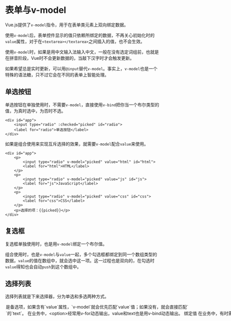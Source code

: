 ﻿# 表单与v-model #

Vue.js提供了`v-model`指令，用于在表单类元素上双向绑定数据。

使用`v-model`后，表单控件显示的值只依赖所绑定的数据，不再关心初始化时的`value`属性，对于在`<textarea></textarea>`之间插入的值，也不会生效。

使用`v-model`时，如果是用中文输入法输入中文，一般在没有选定词组前，也就是在拼音阶段，Vue时不会更新数据的，当敲下汉字时才会触发更新。

如果希望总是实时更新，可以用`@input`替代`v-model`。事实上，`v-model`也是一个特殊的语法糖，只不过它会在不同的表单上智能处理。

## 单选按钮 ##

单选按钮在单独使用时，不需要`v-model`，直接使用`v-bind`把你当一个布尔类型的值，为真时选中，为否时不选。

    <div id="app">
        <input type="radio" :checked="picked" id="radio">
        <label for="radio">单选按钮</label>
    </div>

如果是组合使用来实现互斥选择的效果，就需要`v-model`配合`value`来使用。
    
    <div id="app">
        <p>
            <input type="radio" v-model="picked" value="html" id="html">
            <label for="html">HTML</label>
        </p>
        <p>
            <input type="radio" v-model="picked" value="js" id="js">
            <label for="js">JavaScript</label>
        </p>
        <p>
            <input type="radio" v-model="picked" value="css" id="css">
            <label for="css">CSS</label>
        </p>
        <p>选择的项：{{picked}}</p>
    </div>
    
## 复选框 ##

复选框单独使用时，也是用`v-model`绑定一个布尔值。

组合使用时，也是`v-model`与`value`一起，多个勾选框都绑定到同一个数组类型的数据，`value`的值在数组中，就会选中这一项。这一过程也是双向的，在勾选时`value`得知也会自动`push`到这个数组中。

## 选择列表 ##

选择列表就是下来选择器，分为单选和多选两种方式。

<option>是备选项，如果含有`value`属性，`v-model`就会优先匹配`value`值；如果没有，就会直接匹配`<option>`的`text`。

在业务中，`<option>`经常用`v-for`动态输出，`value`和`text`也是用`v-bind`动态输出。

# 绑定值 #

在业务中，有时需要绑定一个动态的数据，这时可以使用`v-bind`实现。

## 单选按钮 ##

    <div id="app">
        <input type="radio" v-model="picked" :value="value">
        <p>{{picked}}</p>
        <p>{{value}}</p>
    </div>
    
    data: {
        picked: false,
        value: 123
    },

在选中时，`app.picked===app.value`，值都是`123`。

## 复选框 ##
    
    <div id="app">
        <input type="checkbox" v-model="toggle" :true-value="value1" :false-value="value2">
        <p>{{toggle}}</p>
        <p>{{value1}}</p>
        <p>{{value2}}</p>
    </div>
    
## 选择列表 ##

    <div id="app">
        <select v-model="selected">
            <option :value="{number:123}">123</option>
        </select>
        {{selected.number}}
    </div>
    
当选中时，`app.selected`是一个Object，所以`app.selected.number===123`。

# 修饰符 #

与事件的修饰符类似，`v-model`也有修饰符，用于控制数据同步的时机。

## `.lazy` ##

在输入框中，`v-model`默认是在`input`事件中同步输入框的数据，使用修饰符`.lazy`会转变为在`change`事件中同步。

    <div id="app">
        <input type="text" v-model.lazy="message">
        <p>{{message}}</p>
    </div>
    
这时，`message`并不是实时变化，而是在失焦或按回车键时才更新。

## `.number` ##

使用修饰符`.number`可以将输入转换成Number类型，否则输入的数字，但它的类型其实是String，在数字输入框时比较有用。

    <div id="app">
        <input type="number" v-model.number="message">
        <p>{{typeof message}}</p>
    </div>
    
## `.trim` ##

修饰符`.trim`可以自动过滤输入的首尾空格。

    <input type="text" v-model.trim="message">
    